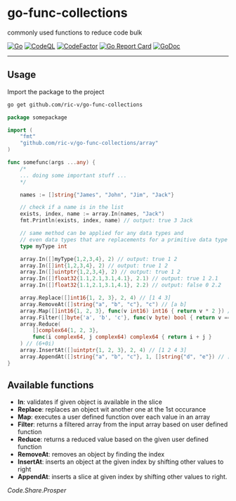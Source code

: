 # go-func-collections

commonly used functions to reduce code bulk

[![Go](https://github.com/ric-v/go-func-collections/actions/workflows/go.yml/badge.svg)](https://github.com/ric-v/go-func-collections/actions/workflows/go.yml)
[![CodeQL](https://github.com/ric-v/go-func-collections/actions/workflows/codeql.yml/badge.svg)](https://github.com/ric-v/go-func-collections/actions/workflows/codeql.yml)
[![CodeFactor](https://www.codefactor.io/repository/github/ric-v/go-func-collections/badge)](https://www.codefactor.io/repository/github/ric-v/go-func-collections)
[![Go Report Card](https://goreportcard.com/badge/github.com/ric-v/go-func-collections)](https://goreportcard.com/report/github.com/ric-v/go-func-collections)
[![GoDoc](https://godoc.org/github.com/narqo/go-badge?status.svg)](https://pkg.go.dev/github.com/ric-v/go-func-collections/array)

---

## Usage

Import the package to the project

```bash
go get github.com/ric-v/go-func-collections
```

```go
package somepackage

import (
    "fmt"
    "github.com/ric-v/go-func-collections/array"
)

func somefunc(args ...any) {
    /*
    ... doing some important stuff ...
    */

    names := []string{"James", "John", "Jim", "Jack"}

    // check if a name is in the list
    exists, index, name := array.In(names, "Jack") 
    fmt.Println(exists, index, name) // output: true 3 Jack

    // same method can be applied for any data types and 
    // even data types that are replacements for a primitive data type
    type myType int

    array.In([]myType{1,2,3,4}, 2) // output: true 1 2
    array.In([]int{1,2,3,4}, 2) // output: true 1 2
    array.In([]uintptr{1,2,3,4}, 2) // output: true 1 2
    array.In([]float32{1.1,2.1,3.1,4.1}, 2.1) // output: true 1 2.1
    array.In([]float32{1.1,2.1,3.1,4.1}, 2.2) // output: false 0 2.2

    array.Replace([]int16{1, 2, 3}, 2, 4) // [1 4 3]
    array.RemoveAt([]string{"a", "b", "c"}, "c") // [a b]
    array.Map([]int16{1, 2, 3}, func(v int16) int16 { return v * 2 }) // [2 4 6]
    array.Filter([]byte{'a', 'b', 'c'}, func(v byte) bool { return v == 'b' }) // [b]
    array.Reduce(
        []complex64{1, 2, 3}, 
        func(i complex64, j complex64) complex64 { return i + j }
    ) // (6+0i)
    array.InsertAt([]uintptr{1, 2, 3}, 2, 4) // [1 2 4 3]
    array.AppendAt([]string{"a", "b", "c"}, 1, []string{"d", "e"}) // [a d e b c]
}
```

## Available functions

- **In**: validates if given object is available in the slice
- **Replace**: replaces an object wit another one at the 1st occurance
- **Map**: executes a user defined function over each value in an array
- **Filter**: returns a filtered array from the input array based on user defined function
- **Reduce**: returns a reduced value based on the given user defined function
- **RemoveAt**: removes an object by finding the index
- **InsertAt**: inserts an object at the given index by shifting other values to right
- **AppendAt**: inserts a slice at given index by shifting other values to right.

*Code.Share.Prosper*

